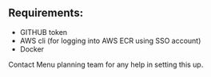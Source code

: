## Requirements:
- GITHUB token
- AWS cli (for logging into AWS ECR using SSO account)
- Docker

Contact Menu planning team for any help in setting this up.
